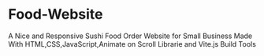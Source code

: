 # Food-Website
A Nice and Responsive Sushi Food Order Website for Small Business Made With HTML,CSS,JavaScript,Animate on Scroll Librarie and Vite.js Build Tools
